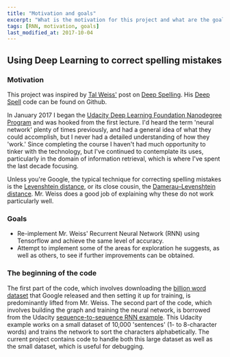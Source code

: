 ```yaml
---
title: "Motivation and goals"
excerpt: "What is the motivation for this project and what are the goals?"
tags: [RNN, motivation, goals]
last_modified_at: 2017-10-04
---
```


## Using Deep Learning to correct spelling mistakes
### Motivation
This project was inspired by [Tal Weiss'](https://medium.com/@majortal) post on [Deep Spelling](https://medium.com/@majortal/deep-spelling-9ffef96a24f6). His [Deep Spell](https://github.com/MajorTal/DeepSpell/blob/master/keras_spell.py) code can be found on Github.

In January 2017 I began the [Udacity Deep Learning Foundation Nanodegree Program](https://www.udacity.com/course/deep-learning-nanodegree-foundation--nd101) and was hooked from the first lecture. I'd heard the term 'neural network' plenty of times previously, and had a general idea of what they could accomplish, but I never had a detailed understanding of how they 'work.' Since completing the course I haven't had much opportunity to tinker with the technology, but I've continued to contemplate its uses, particularly in the domain of information retrieval, which is where I've spent the last decade focusing.

Unless you're Google, the typical technique for correcting spelling mistakes is the [Levenshtein distance](https://en.wikipedia.org/wiki/Levenshtein_distance), or its close cousin, the [Damerau–Levenshtein distance](https://en.wikipedia.org/wiki/Damerau%E2%80%93Levenshtein_distance). Mr. Weiss does a good job of explaining why these do not work particularly well.

### Goals
* Re-implement Mr. Weiss' Recurrent Neural Network (RNN) using Tensorflow and achieve the same level of accuracy.
* Attempt to implement some of the areas for exploration he suggests, as well as others, to see if further improvements can be obtained.

### The beginning of the code
The first part of the code, which involves downloading the [billion word dataset](http://research.google.com/pubs/pub41880.html) that Google released and then setting it up for training, is predominantly lifted from Mr. Weiss. The second part of the code, which involves building the graph and training the neural network, is borrowed from the Udacity [sequence-to-sequence RNN example](https://github.com/mdcramer/deep-learning/tree/master/seq2seq). This Udacity example works on a small dataset of 10,000 'sentences' (1- to 8-character words) and trains the network to sort the characters alphabetically. The current project contains code to handle both this large dataset as well as the small dataset, which is useful for debugging.
